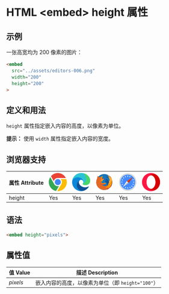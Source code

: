 HTML \<embed> height 属性
===

## 示例

一张高宽均为 200 像素的图片：

```html idoc:preview:iframe
<embed
  src="../assets/editors-006.png"
  width="200"
  height="200"
>
```
<!--rehype:style=min-height: 200px;-->

## 定义和用法

`height` 属性指定嵌入内容的高度，以像素为单位。

**提示：** 使用 `width` 属性指定嵌入内容的宽度。

## 浏览器支持

| 属性 Attribute | ![chrome][1] | ![edge][2] | ![firefox][3] | ![safari][4] | ![opera][5] |
| ---- | ---- | ---- | ---- | ---- | ---- |
| height    | Yes | Yes | Yes | Yes | Yes |
<!--rehype:style=width: 100%; display: inline-table;-->

## 语法

```html
<embed height="pixels">
```

## 属性值

| 值 Value | 描述 Description |
| ----- | ----- |
| *pixels* | 嵌入内容的高度，以像素为单位（即 `height="100"`） |
<!--rehype:style=width: 100%; display: inline-table;-->

[1]: ../assets/chrome.svg
[2]: ../assets/edge.svg
[3]: ../assets/firefox.svg
[4]: ../assets/safari.svg
[5]: ../assets/opera.svg

